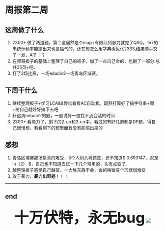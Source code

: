 # 周报第二周
## 这周做了什么
1. 2300+ 做了两道题，第二道居然是个map+有限队列暴力就完了QAQ，1e7的串统计频率能跑出来也是福气的，还在想怎么用字典树优化2333,结果随手交了一发，A了！？
2. 在师哥板子的基础上整理了自己的板子，加了一点自己会的，也删了一部分.总共35页+吧。
3. 打了2场比赛，一场edudiv2一场青岛区域赛。
## 下周干什么
1. 继续整理板子+学习LCA&&尝试看看AC自动机，既然打算好了搞字符串+图+树自己就好好搞下去吧
2. 补这周edudiv2的题，一直说补一直找不到合适的时间
3. 2300+ 看能力了，剩下的2.x.x和3.x.x中，看过的有好几道都是DP题，得自己慢慢想，看看剩下的题里面有没有能搞出来的
## 感想
1. 青岛区域赛那场是真的难受，3个人闷头猜题意，还不知道$ 0.693147... $就是$ ln（2） $，自己也不知道去试一下几个常用的，头有点铁了.
2. 越整理板子感觉自己越菜，一大堆东西不会，会的稍微变个形就很难受
3. 敢于暴力，**暴力出奇迹**！！！


---
## end

<font size=21><center>**十万伏特，永无bug**</font>
![](https://timgsa.baidu.com/timg?image&quality=80&size=b9999_10000&sec=1538821003&di=568f85b5464a725ce97defbc35c9fae8&imgtype=jpg&er=1&src=http://image.cnpp.cn/upload/images/20170322/1490176020_18855_3.jpg)

